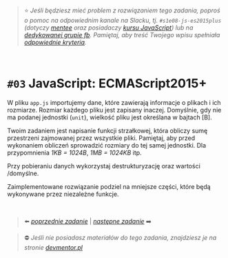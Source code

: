 > :star: *Jeśli będziesz mieć problem z rozwiązaniem tego zadania, poproś o pomoc na odpowiednim kanale na Slacku, tj. `#s1e08-js-es2015plus` (dotyczy [mentee](https://devmentor.pl/mentoring-javascript/) oraz posiadaczy [kursu JavaScript](https://devmentor.pl/p/javascript-for-beginners/)) lub na [dedykowanej grupie fb](https://www.facebook.com/groups/155234921740033). Pamiętaj, aby treść Twojego wpisu spełniała [odpowiednie kryteria](https://devmentor.pl/jak-prosic-o-pomoc/).*

&nbsp;

# `#03` JavaScript: ECMAScript2015+

W pliku `app.js` importujemy dane, które zawierają informacje o plikach i ich rozmiarze. Rozmiar każdego pliku jest zapisany inaczej. Domyślnie, gdy nie ma podanej jednostki (`unit`), wielkość pliku jest określana w bajtach [B].

Twoim zadaniem jest napisanie funkcji strzałkowej, która obliczy sumę przestrzeni zajmowanej przez wszystkie pliki. Pamiętaj, aby przed wykonaniem obliczeń sprowadzić rozmiary do tej samej jednostki.
Dla przypomnienia *1KB = 1024B*, *1MB = 1024KB* itp.

Przy pobieraniu danych wykorzystaj destrukturyzację oraz wartości /domyślne.

Zaimplementowane rozwiązanie podziel na mniejsze części, które będą wykonywane przez niezależne funkcje.


&nbsp;

> :arrow_left: [*poprzednie zadanie*](./../02) | [*następne zadanie*](./../04) :arrow_right:

> :no_entry: *Jeśli nie posiadasz materiałów do tego zadania, znajdziesz je na stronie [devmentor.pl](https://devmentor.pl/p/js-basics/)*
